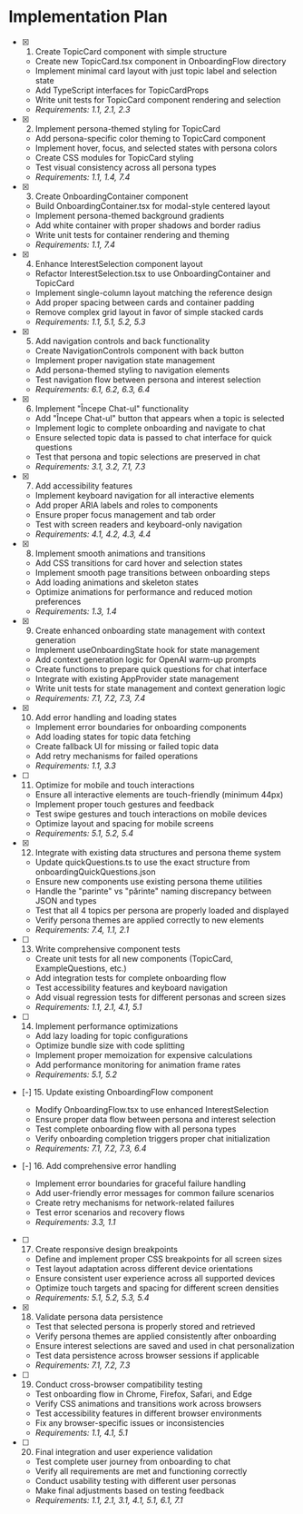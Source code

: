 # Implementation Plan

- [x] 1. Create TopicCard component with simple structure
  - Create new TopicCard.tsx component in OnboardingFlow directory
  - Implement minimal card layout with just topic label and selection state
  - Add TypeScript interfaces for TopicCardProps
  - Write unit tests for TopicCard component rendering and selection
  - _Requirements: 1.1, 2.1, 2.3_

- [x] 2. Implement persona-themed styling for TopicCard
  - Add persona-specific color theming to TopicCard component
  - Implement hover, focus, and selected states with persona colors
  - Create CSS modules for TopicCard styling
  - Test visual consistency across all persona types
  - _Requirements: 1.1, 1.4, 7.4_

- [x] 3. Create OnboardingContainer component
  - Build OnboardingContainer.tsx for modal-style centered layout
  - Implement persona-themed background gradients
  - Add white container with proper shadows and border radius
  - Write unit tests for container rendering and theming
  - _Requirements: 1.1, 7.4_

- [x] 4. Enhance InterestSelection component layout
  - Refactor InterestSelection.tsx to use OnboardingContainer and TopicCard
  - Implement single-column layout matching the reference design
  - Add proper spacing between cards and container padding
  - Remove complex grid layout in favor of simple stacked cards
  - _Requirements: 1.1, 5.1, 5.2, 5.3_

- [x] 5. Add navigation controls and back functionality
  - Create NavigationControls component with back button
  - Implement proper navigation state management
  - Add persona-themed styling to navigation elements
  - Test navigation flow between persona and interest selection
  - _Requirements: 6.1, 6.2, 6.3, 6.4_

- [x] 6. Implement "Începe Chat-ul" functionality
  - Add "Începe Chat-ul" button that appears when a topic is selected
  - Implement logic to complete onboarding and navigate to chat
  - Ensure selected topic data is passed to chat interface for quick questions
  - Test that persona and topic selections are preserved in chat
  - _Requirements: 3.1, 3.2, 7.1, 7.3_

- [x] 7. Add accessibility features
  - Implement keyboard navigation for all interactive elements
  - Add proper ARIA labels and roles to components
  - Ensure proper focus management and tab order
  - Test with screen readers and keyboard-only navigation
  - _Requirements: 4.1, 4.2, 4.3, 4.4_

- [x] 8. Implement smooth animations and transitions
  - Add CSS transitions for card hover and selection states
  - Implement smooth page transitions between onboarding steps
  - Add loading animations and skeleton states
  - Optimize animations for performance and reduced motion preferences
  - _Requirements: 1.3, 1.4_

- [x] 9. Create enhanced onboarding state management with context generation
  - Implement useOnboardingState hook for state management
  - Add context generation logic for OpenAI warm-up prompts
  - Create functions to prepare quick questions for chat interface
  - Integrate with existing AppProvider state management
  - Write unit tests for state management and context generation logic
  - _Requirements: 7.1, 7.2, 7.3, 7.4_

- [x] 10. Add error handling and loading states
  - Implement error boundaries for onboarding components
  - Add loading states for topic data fetching
  - Create fallback UI for missing or failed topic data
  - Add retry mechanisms for failed operations
  - _Requirements: 1.1, 3.3_

- [ ] 11. Optimize for mobile and touch interactions
  - Ensure all interactive elements are touch-friendly (minimum 44px)
  - Implement proper touch gestures and feedback
  - Test swipe gestures and touch interactions on mobile devices
  - Optimize layout and spacing for mobile screens
  - _Requirements: 5.1, 5.2, 5.4_

- [x] 12. Integrate with existing data structures and persona theme system
  - Update quickQuestions.ts to use the exact structure from onboardingQuickQuestions.json
  - Ensure new components use existing persona theme utilities
  - Handle the "parinte" vs "părinte" naming discrepancy between JSON and types
  - Test that all 4 topics per persona are properly loaded and displayed
  - Verify persona themes are applied correctly to new elements
  - _Requirements: 7.4, 1.1, 2.1_

- [ ] 13. Write comprehensive component tests
  - Create unit tests for all new components (TopicCard, ExampleQuestions, etc.)
  - Add integration tests for complete onboarding flow
  - Test accessibility features and keyboard navigation
  - Add visual regression tests for different personas and screen sizes
  - _Requirements: 1.1, 2.1, 4.1, 5.1_

- [ ] 14. Implement performance optimizations
  - Add lazy loading for topic configurations
  - Optimize bundle size with code splitting
  - Implement proper memoization for expensive calculations
  - Add performance monitoring for animation frame rates
  - _Requirements: 5.1, 5.2_

- [-] 15. Update existing OnboardingFlow component
  - Modify OnboardingFlow.tsx to use enhanced InterestSelection
  - Ensure proper data flow between persona and interest selection
  - Test complete onboarding flow with all persona types
  - Verify onboarding completion triggers proper chat initialization
  - _Requirements: 7.1, 7.2, 7.3, 6.4_

- [-] 16. Add comprehensive error handling
  - Implement error boundaries for graceful failure handling
  - Add user-friendly error messages for common failure scenarios
  - Create retry mechanisms for network-related failures
  - Test error scenarios and recovery flows
  - _Requirements: 3.3, 1.1_

- [ ] 17. Create responsive design breakpoints
  - Define and implement proper CSS breakpoints for all screen sizes
  - Test layout adaptation across different device orientations
  - Ensure consistent user experience across all supported devices
  - Optimize touch targets and spacing for different screen densities
  - _Requirements: 5.1, 5.2, 5.3, 5.4_

- [x] 18. Validate persona data persistence
  - Test that selected persona is properly stored and retrieved
  - Verify persona themes are applied consistently after onboarding
  - Ensure interest selections are saved and used in chat personalization
  - Test data persistence across browser sessions if applicable
  - _Requirements: 7.1, 7.2, 7.3_

- [ ] 19. Conduct cross-browser compatibility testing
  - Test onboarding flow in Chrome, Firefox, Safari, and Edge
  - Verify CSS animations and transitions work across browsers
  - Test accessibility features in different browser environments
  - Fix any browser-specific issues or inconsistencies
  - _Requirements: 1.1, 4.1, 5.1_

- [ ] 20. Final integration and user experience validation
  - Test complete user journey from onboarding to chat
  - Verify all requirements are met and functioning correctly
  - Conduct usability testing with different user personas
  - Make final adjustments based on testing feedback
  - _Requirements: 1.1, 2.1, 3.1, 4.1, 5.1, 6.1, 7.1_
